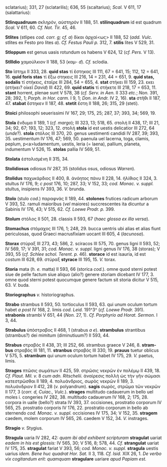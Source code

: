 sclatarius); 331, 27 (sclatarilis); 636, 55 (scaltarius); *Scal.* V 611,
17 (salattarius):

**Stlinquadruum** σκληρόν, αὐστηρόν II 188, 51. **stilinquadrum** id est
quadrum *Scal.* V 611, 60. *Cf. Not. Tir.* 45, 46.

**Stlites** (stlipes *cod. corr. g; cf. a*) δίκαι ἀρχαί\<ως\> II 188, 52
(*add. Vulc.* stlites ex Festo pro Iites *a*). *Cf. Festus Pauli p.*
312, 7. **stilis** lites V 529, 31.

**Stloppum** est genus uasis rotundum os habens V 624, 12 (*cf. Pers.* V
13).

**Stllldio** χαμούλκιον II 188, 53 (καμ- *d*). *Cf.* sclodia.

**Sto** ἵστημι II 333, 28. **quid stas** τί ἕστηκας III 111, 67 = 641,
15; 112, 12 = 641, 16. **quid foris stas** τί ἔξω στηκεις III 216, 14 =
231, 44 = 651, 9. **quid stas, sodalis** τί στήκεις, ἑταῖρε III 284, 54
= 655, 4. **stat** στήκει III 159, 23. εκει (στήκει? οἰκεῖ *David*) III
422, 69. **quid statis** τί στήκετε III 218, 17 = 653, 11. **stant**
horrent, plenae sunt V 578, 38 (*cf. Serv. in Aen.* II 333 *etc.*;
*Non.* 391, 28; 392, 1; *Porph. in Hor. carm.* I 9, 1; *Don. in Andr.*
IV 2, 16). **sta** στῆθι II 187, 47. **stabat** ἕστηκεν II 187, 48.
**stetit** ἔστη II 188, 26; 315, 29 (steti).

**Stoici** philosophi seuerissimi IV 167, 29; 175, 25; 287, 37; 393, 34;
569, 19.

**Stola** ἔνδυμα II 189, 1 (*cf. margo*); III 323, 13; 518, 65. στολή II
438, 17; III 21, 34; 92, 67; 193, 12; 323, 12. στολή **stola** id est
uestis delicatior III 272, 64 (*unde*?). **stola** στόλος III 370, 20.
genus uestimenti candidi IV 287, 39; 393, 35. uestimentum IV 176, 47;
569, 50. paenula uel lacerna, toga, clamis, peplum, p\<a\>ludamentum,
uestis, leria (= laena), pallium, planeta, indumentum V 526, 15.
**stolas** pallia IV 569, 51.

**Stolata** ἐστολισμένη II 315, 34.

**Stolidiosus** odiosus IV 287, 35 (stolidus osus, odiosus *Warren*).

**Stolidus** παχυκάρδιος II 400, 8. ἀνόητος πάνυ II 228, 14. ἡλίθιος II
324, 3. stultus IV 176, 9; *c post* 176, 10; 287, 33; V 152, 33; *cod.
Monac. v. suppl.* stultus, insipiens IV 393, 36. *V.* brunda.

**Stolo** (stulo *cod.*) παραφνάς II 189, 44. **stolones** frutices
radicum arborum V 393, 52. ramuli maioribus (*vel* maiores)
succrescentes ita dicuntur a Sabinis IV 176, 43; V 515, 62. *Cf. Loewe
Prodr. p.* 399.

**Stolum** στόλος II 501, 28. classis II 593, 67 (*haec glossa ex illa
versa*).

**Stomachus** στόμαχος III 176, 1; 248, 29. bucca uentris ubi alias et
alias fiunt periculosas, quod Graeci macrusfixiam uocant III 605, 4
(*lacunosa*).

**Storax** στύραξ III 273, 43; 586, 2. sciracos III 575, 70. genus ligni
II 593, 52; IV 569, 17; V 391, 31; *cod. Monac. v. suppl.* ligni genus
IV 176, 38 (storas); V 393, 55 (*cf. Schlee schol. Terent. p.* 46).
**storace** id est isauria, id est costum III 628, 69. στύραξ
**styrace** III 195, 15. *V.* torax.

**Storia** mata (*h. e.* matta) II 593, 66 (storica *cod.*). omne quod
sterni potest siue de pelle factum siue aliquo (alio?) genere storiam
dicebant IV 177, 3. omne quod sterni potest quocumque genere factum sit
storia dicitur V 515, 63. *V.* buda.

**Storiographus** *v.* historiographus.

**Strabo** strambus II 593, 50. tortioculus II 593, 63. qui unum oculum
tortum habet *a post* IV 168, 2. limis *cod. Leid.* 191^3^ (*cf. Loewe
Prodr.* 391). **strabonis** strambi V 651, 44 (*Non.* 27, 1). *Cf.
Por­phyrio ad Horat. Sermon.* I 3, 44.

**Strabulus** ὑπόστραβος II 468, 1 (strabus *a e*). **strambulus**
strantibus (strambus?) dei mimitum (diminutiuum?) II 593, 44.

**Strabus** στραβός II 438, 31; III 252, 66. strambus graece V 246, 8.
**stram­bus** στραβός III 181, 11. **stranbus** στραβός III 330, 19.
**prauus** tuetur oblicus V 575, 5. **strambum** qui unum oculum tortum
habet IV 175, 29. *V.* paetus, limis.

**Strages** πτῶσις σωμάτων II 425, 59. στρῶσις νεκρῶν ἐν πολέμῳ II 439,
18. *Cf. Plaut. Mil. v.* 8 *cum adn. Ritschelii.* ἀναίρεσις πολλὴ ὡς
τὴν γῆν σώμασι κατεστρῶσθαι II 189, 4. πολυάνδριος, σωρὸς νεκρῶν II 189,
3. πολυάνδριον II 412, 28 (*v.* polyandrum). **sagis** σωρὸς, στρῶμα τῶν
νεκρῶν II 177, 3 (*corr. d, Cuiac., Vulc.*). **strages** multitudo
cadauerum in bello uel moles i. congeries IV 282, 38. multitudo
cadauerum IV 168, 2; 175, 28. corpora in ualle (bello?) strata IV 393,
37. occisiones, prostratio corporum IV 565, 25. prostratio corporis IV
176, 22. prostratio corporum in bello ab sternendo *cod. Monac. v.
suppl.* occisiones IV 175, 34; V 152, 35. **stragem** caedem, molem
corporum IV 565, 26. caedem V 152, 34. *V.* instrages.

**Stragio** *v.* Stygius.

**Stragula** uaria IV 282, 42: *quam ibi abd exhibent scripturam*
**stragulat** uariat *eadem in his est glossis:* IV 565, 30; V 516, 8;
578, 44. *Cf.* **strangulat** uariat IV 175, 35. **stragulat** fariat V
393, 56; *cod. Monac. v. suppl.* **stragula** uestis uarius *idem. Bene
huc quadrat Hor. Sat.* II 3, 118. *Cf. Isid.* XIX 26, 1. *De verbo vix
cogitandum erit: quamquam* **stragulare** uariare *apud Papiam est.*
